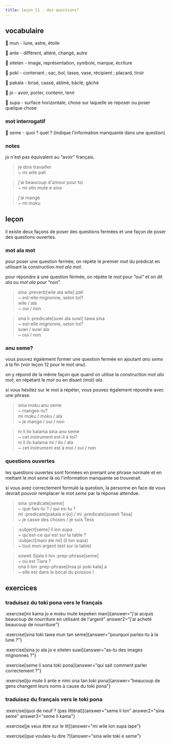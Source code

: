 ```yaml
---
title: leçon 11 - des questions? 
---
```

## vocabulaire
󱤺 mun - lune, astre, étoile

󱤆 ante - différent, altéré, changé, autre

󱥠 sitelen - image, représentation, symbole, marque, écriture

󱥓 poki - contenant ; sac, bol, tasse, vase, récipient ; placard, tiroir

󱥈 pakala - brisé, cassé, abîmé, bâclé, gâché

󱤓 jo - avoir, porter, contenir, tenir

󱥥 supa - surface horizontale, chose sur laquelle se reposer ou poser quelque chose

### mot interrogatif
󱥙 seme - quoi ? quel ? (indique l'information manquante dans une question)

### notes
jo n'est pas équivalent au “avoir” français.

> je dois travailler \
> ~ mi wile pali

> j'ai beaucoup d'amour pour toi \
> ~ mi olin mute e sina

> j'ai mangé \
> ~ mi moku


## leçon
il existe deux façons de poser des questions fermées et une façon de poser des questions ouvertes.

### mot ala mot

pour poser une question fermée, on répète le premier *mot* du prédicat en utilisant la construction *mot ala mot*.

pour répondre à une question fermée, on répète le *mot* pour “oui” et on dit *ala* ou *mot ala* pour “non”. 

> sina :preverb[wile ala wile] pali \
> ~ est-elle mignonne, selon toi? \
> wile / ala \
> ~ oui / non

> ona li :predicate[suwi ala suwi] tawa sina \
> ~ est-elle mignonne, selon toi? \
> suwi / suwi ala \
> ~ oui / non

### anu seme?

vous pouvez également former une question fermée en ajoutant *anu seme* à la fin (voir leçon 12 pour le mot *anu*).

on y répond de la même façon que quand on utilise la construction *mot ala mot*, en répétant le *mot* ou en disant *(mot) ala*.

si vous hésitez sur le mot à répéter, vous pouvez également répondre avec une phrase. 

> sina moku anu seme \
> ~ manges-tu? \
> mi moku / moku / ala \
> ~ je mange / oui / non

> ni li ilo kalama sina anu seme \
> ~ cet instrument est-il à toi? \
> ni li ilo kalama mi / ilo / ala \
> ~ cet instrument est à moi / oui / non

### questions ouvertes

les questions ouvertes sont formées en prenant une phrase normale et en mettant le mot *seme* là où l'information manquante se trouverait.

si vous avez correctement formulé la question, la personne en face de vous devrait pouvoir remplacer le mot *seme* par la réponse attendue. 

> sina :predicate[seme] \
> ~ que fais-tu ? / qui es-tu ? \
> mi :predicate[pakala e ijo] / mi :predicate[soweli Tesa] \
> ~ je casse des choses / je suis Tess

> :subject[seme] li lon supa \
> ~ qu'est-ce qui est sur la table ? \
> :subject[mani ale mi] (li lon supa) \
> ~ tout mon argent (est sur la table)

> soweli Sijala li lon :prep-phrase[seme] \
> ~ où est Tiara ? \
> ona li lon :prep-phrase[insa pi poki kala] a \
> ~ elle est dans le bocal du poisson !

## exercices
### traduisez du toki pona vers le français
:exercise[mi kama jo e moku mute kepeken mani]{answer="j'ai acquis beaucoup de nourriture en utilisant de l'argent" answer2="j'ai acheté beaucoup de nourriture"}

:exercise[sina toki tawa mun tan seme]{answer="pourquoi parles-tu à la lune ?"}

:exercise[sina jo ala jo e sitelen suwi]{answer="as-tu des images mignonnes ?"}

:exercise[seme li sona toki pona]{answer="qui sait comment parler correctement ?"}

:exercise[ijo mute li ante e nimi ona tan toki pona]{answer="beaucoup de gens changent leurs noms à cause du toki pona"}

### traduisez du français vers le toki pona
:exercise[quoi de neuf ? (pas littéral)]{answer="seme li lon" answer2="sina seme" answer3="seme li kama"}

:exercise[je veux être sur le lit]{answer="mi wile lon supa lape"}

:exercise[que voulais-tu dire ?]{answer="sina wile toki e seme"}